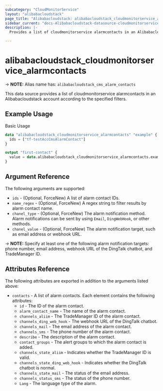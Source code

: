 ```yaml
---
subcategory: "CloudMonitorService"
layout: "alibabacloudstack"
page_title: "Alibabacloudstack: alibabacloudstack_cloudmonitorservice_alarmcontacts"
sidebar_current: "docs-Alibabacloudstack-datasource-cloudmonitorservice-alarmcontacts"
description: |- 
  Provides a list of cloudmonitorservice alarmcontacts in an Alibabacloudstack account according to the specified filters.

---
```


# alibabacloudstack_cloudmonitorservice_alarmcontacts
-> **NOTE:** Alias name has: `alibabacloudstack_cms_alarm_contacts`

This data source provides a list of cloudmonitorservice alarmcontacts in an Alibabacloudstack account according to the specified filters.

## Example Usage

Basic Usage

```terraform
data "alibabacloudstack_cloudmonitorservice_alarmcontacts" "example" {
  ids = ["tf-testAccCmsAlarmContact"]
}

output "first-contact" {
  value = data.alibabacloudstack_cloudmonitorservice_alarmcontacts.example.contacts[0]
}
```

## Argument Reference

The following arguments are supported:

* `ids` - (Optional, ForceNew) A list of alarm contact IDs.
* `name_regex` - (Optional, ForceNew) A regex string to filter results by alarm contact name.
* `chanel_type` - (Optional, ForceNew) The alarm notification method. Alarm notifications can be sent by using `Email`, `DingWebHook`, or other methods.
* `chanel_value` - (Optional, ForceNew) The alarm notification target, such as email address or webhook URL.

-> **NOTE:** Specify at least one of the following alarm notification targets: phone number, email address, webhook URL of the DingTalk chatbot, and TradeManager ID.

## Attributes Reference

The following attributes are exported in addition to the arguments listed above:

* `contacts` - A list of alarm contacts. Each element contains the following attributes:
    * `id` - The ID of the alarm contact.
    * `alarm_contact_name` - The name of the alarm contact.
    * `channels_aliim` - The TradeManager ID of the alarm contact.
    * `channels_ding_web_hook` - The webhook URL of the DingTalk chatbot.
    * `channels_mail` - The email address of the alarm contact.
    * `channels_sms` - The phone number of the alarm contact.
    * `describe` - The description of the alarm contact.
    * `contact_groups` - The alert groups to which the alarm contact is added.
    * `channels_state_aliim` - Indicates whether the TradeManager ID is valid.
    * `channels_state_ding_web_hook` - Indicates whether the DingTalk chatbot is normal.
    * `channels_state_mail` - The status of the email address.
    * `channels_status_sms` - The status of the phone number.
    * `Lang` - The language type of the alarm.